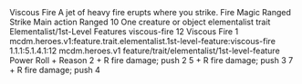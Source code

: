 <ability>
  <name>Viscous Fire</name>
  <flavor>A jet of heavy fire erupts where you strike.</flavor>
  <keywords>
    <keyword>Fire</keyword>
    <keyword>Magic</keyword>
    <keyword>Ranged</keyword>
    <keyword>Strike</keyword>
  </keywords>
  <type>Main action</type>
  <distance>Ranged 10</distance>
  <target>One creature or object</target>
  <metadata>
    <class>elementalist</class>
    <feature_type>trait</feature_type>
    <file_dpath>Elementalist/1st-Level Features</file_dpath>
    <item_id>viscous-fire</item_id>
    <item_index>12</item_index>
    <item_name>Viscous Fire</item_name>
    <level>1</level>
    <scc>mcdm.heroes.v1:feature.trait.elementalist.1st-level-feature:viscous-fire</scc>
    <scdc>1.1.1:5.1.4.1:12</scdc>
    <source>mcdm.heroes.v1</source>
    <type>feature/trait/elementalist/1st-level-feature</type>
  </metadata>
  <effects>
    <effect type="roll">
      <roll>Power Roll + Reason</roll>
      <t1>2 + R fire damage; push 2</t1>
      <t2>5 + R fire damage; push 3</t2>
      <t3>7 + R fire damage; push 4</t3>
    </effect>
  </effects>
</ability>
